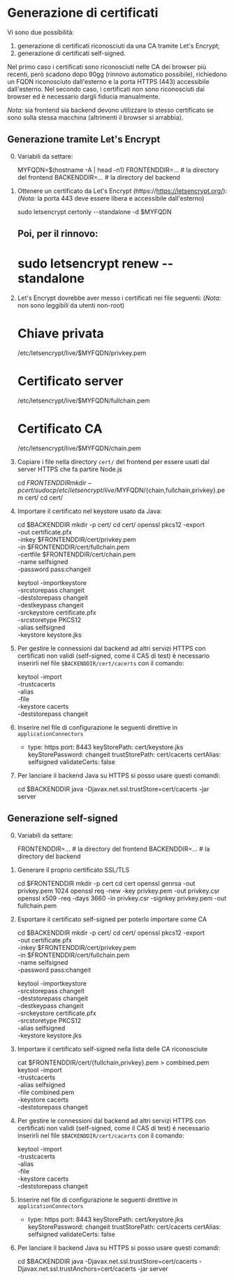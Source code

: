 Generazione di certificati
==========================

Vi sono due possibilità:

1. generazione di certificati riconosciuti da una CA tramite Let's Encrypt;
2. generazione di certificati self-signed.

Nel primo caso i certificati sono riconosciuti nelle CA dei browser più recenti, però
scadono dopo 90gg (rinnovo automatico possibile), richiedono un FQDN riconosciuto
dall'esterno e la porta HTTPS (443) accessibile dall'esterno.
Nel secondo caso, i certificati non sono riconosciuti dai browser ed è necessario dargli
fiducia manualmente.

*Nota:* sia frontend sia backend devono utilizzare lo stesso certificato se sono sulla
stessa macchina (altrimenti il browser si arrabbia).


Generazione tramite Let's Encrypt
----------------------------------------

0. Variabili da settare:

    MYFQDN=$(hostname -A | head -n1)
    FRONTENDDIR=...   # la directory del frontend
    BACKENDDIR=...   # la directory del backend

1. Ottenere un certificato da Let's Encrypt (https://https://letsencrypt.org/):
   (*Nota:* la porta 443 deve essere libera e accessibile dall'esterno)

    sudo letsencrypt certonly --standalone -d $MYFQDN
    ## Poi, per il rinnovo:
    # sudo letsencrypt renew --standalone

2. Let's Encrypt dovrebbe aver messo i certificati nei file seguenti:
   (*Nota:* non sono leggibili da utenti non-root)

    # Chiave privata
    /etc/letsencrypt/live/$MYFQDN/privkey.pem
    # Certificato server
    /etc/letsencrypt/live/$MYFQDN/fullchain.pem
    # Certificato CA
    /etc/letsencrypt/live/$MYFQDN/chain.pem

3. Copiare i file nella directory `cert/` del frontend per essere usati dal
   server HTTPS che fa partire Node.js

    cd $FRONTENDDIR
    mkdir -p cert/
    sudo cp /etc/letsencrypt/live/$MYFQDN/{chain,fullchain,privkey}.pem cert/
    cd cert/

4. Importare il certificato nel keystore usato da Java:

    cd $BACKENDDIR
    mkdir -p cert/
    cd cert/
    openssl pkcs12 -export                    \
      -out certificate.pfx                    \
      -inkey $FRONTENDDIR/cert/privkey.pem    \
      -in $FRONTENDDIR/cert/fullchain.pem     \
      -certfile $FRONTENDDIR/cert/chain.pem   \
      -name selfsigned                        \
      -password pass:changeit

    keytool -importkeystore                   \
      -srcstorepass changeit                  \
      -deststorepass changeit                 \
      -destkeypass changeit                   \
      -srckeystore certificate.pfx            \
      -srcstoretype PKCS12                    \
      -alias selfsigned                       \
      -keystore keystore.jks

5. Per gestire le connessioni dal backend ad altri servizi HTTPS con certificati non
   validi (self-signed, come il CAS di test) è necessario inserirli nel file
   `$BACKENDDIR/cert/cacerts` con il comando:

    keytool -import                          \
      -trustcacerts                          \
      -alias <SOME ALIAS>                    \
      -file <CERTIFICATE FILE>               \
      -keystore cacerts                      \
      -deststorepass changeit

5. Inserire nel file di configurazione le seguenti direttive in `applicationConnectors`

    - type: https
      port: 8443
      keyStorePath: cert/keystore.jks
      keyStorePassword: changeit
      trustStorePath: cert/cacerts
      certAlias: selfsigned
      validateCerts: false

7. Per lanciare il backend Java su HTTPS si posso usare questi comandi:

    cd $BACKENDDIR
    java -Djavax.net.ssl.trustStore=cert/cacerts -jar <JARFILE> server <YAML file>


Generazione self-signed
-----------------------

0. Variabili da settare:

    FRONTENDDIR=...   # la directory del frontend
    BACKENDDIR=...   # la directory del backend

1. Generare il proprio certificato SSL/TLS

    cd $FRONTENDDIR
    mkdir -p cert
    cd cert
    openssl genrsa -out privkey.pem 1024
    openssl req -new -key privkey.pem -out privkey.csr
    openssl x509 -req -days 3660 -in privkey.csr -signkey privkey.pem -out fullchain.pem

2. Esportare il certificato self-signed per poterlo importare come CA

    cd $BACKENDDIR
    mkdir -p cert/
    cd cert/
    openssl pkcs12 -export                    \
      -out certificate.pfx                    \
      -inkey $FRONTENDDIR/cert/privkey.pem    \
      -in $FRONTENDDIR/cert/fullchain.pem     \
      -name selfsigned                        \
      -password pass:changeit

    keytool -importkeystore                   \
      -srcstorepass changeit                  \
      -deststorepass changeit                 \
      -destkeypass changeit                   \
      -srckeystore certificate.pfx            \
      -srcstoretype PKCS12                    \
      -alias selfsigned                       \
      -keystore keystore.jks

3. Importare il certificato self-signed nella lista delle CA riconosciute

    cat $FRONTENDDIR/cert/{fullchain,privkey}.pem > combined.pem
    keytool -import             \
      -trustcacerts             \
      -alias selfsigned         \
      -file combined.pem        \
      -keystore cacerts         \
      -deststorepass changeit

4. Per gestire le connessioni dal backend ad altri servizi HTTPS con certificati non
   validi (self-signed, come il CAS di test) è necessario inserirli nel file
   `$BACKENDDIR/cert/cacerts` con il comando:

    keytool -import                          \
      -trustcacerts                          \
      -alias <SOME ALIAS>                    \
      -file <CERTIFICATE FILE>               \
      -keystore cacerts                      \
      -deststorepass changeit

5. Inserire nel file di configurazione le seguenti direttive in `applicationConnectors`

    - type: https
      port: 8443
      keyStorePath: cert/keystore.jks
      keyStorePassword: changeit
      trustStorePath: cert/cacerts
      certAlias: selfsigned
      validateCerts: false

6. Per lanciare il backend Java su HTTPS si posso usare questi comandi:

    cd $BACKENDDIR
    java -Djavax.net.ssl.trustStore=cert/cacerts -Djavax.net.ssl.trustAnchors=cert/cacerts -jar <JARFILE> server <YAML file>
